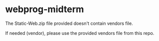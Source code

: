 # webprog-midterm

The Static-Web.zip file provided doesn't contain vendors file.

If needed (vendor), please use the provided vendors file from this repo.
